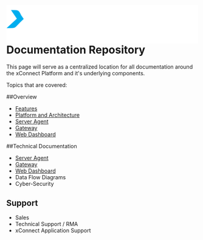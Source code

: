 <img style="float: right;" src="images/xconnect_logo.png">

# Documentation Repository
This page will serve as a centralized location for all 
documentation around the xConnect Platform and it's underlying components.

Topics that are covered:

##Overview
- [Features](/xconnect_docs/Platform_Overview)
- [Platform and Architecture](/xconnect_docs/Platform_Overview)
- [Server Agent](/xconnect_docs/Platform_Overview/#xconnect-server-agent)
- [Gateway](/xconnect_docs/Platform_Overview/#xconnect-gateway)
- [Web Dashboard](/xconnect_docs/Platform_Overview/#xconnect-web-dashboard)

##Technical Documentation
- [Server Agent](/xconnect_docs/Agent_Overview)
- [Gateway](/xconnect_docs/Gateway_Overview)
- [Web Dashboard](/xconnect_docs/Dashboard_Overview)
- Data Flow Diagrams
- Cyber-Security

## Support
- Sales
- Technical Support / RMA
- xConnect Application Support



##

